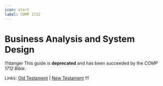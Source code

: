 ```yaml
---
icon: alert
label: COMP 1712
---
```


# Business Analysis and System Design

!!!danger
This guide is **deprecated** and has been succeeded by the *COMP 1712 Bible*.

Links:
[Old Testament](https://docs.google.com/document/d/1MOVpEVdHEbigwvpJk2h_6VJ49L0uOAlseSyCwteGMNc/edit?usp=sharing) | 
[New Testament](https://docs.google.com/document/d/1te3-P5Rm_u4fdDsJFVOWigXhoSgLdk8tMQN2CvaR7pk/edit?usp=sharing)
!!!
